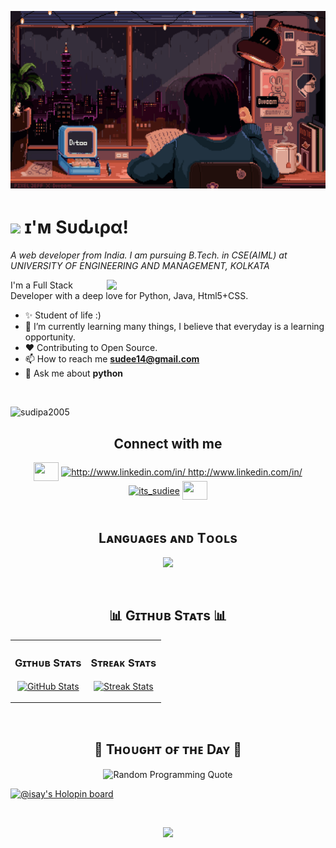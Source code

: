 ![GIF Title](https://github.com/Pujakumari1202/pujakumari1202/blob/main/KIRoKAZE.gif)





<!--Header Name-->
# <img src="https://emojis.slackmojis.com/emojis/images/1531849430/4246/blob-sunglasses.gif?1531849430" width="30"/> ɪ'ᴍ Sυԃιρα! 
*A web developer from India. I am pursuing B.Tech. in CSE(AIML) at UNIVERSITY OF ENGINEERING AND MANAGEMENT, KOLKATA*
<br /> 
<!--Night Owl image-->
<div>
  <img align="right" width="350" src="https://images.hive.blog/p/MG5aEqKFcQi6ksuzVh6JJptBJCL6eFwx2gvRnpcRhTRKgmTKc5WMfwDxhnh4QBSbpJ1YqtBdsJvfhRK341dfdoNZFUrejrU2y?format=match&mode=fit">
</div>


<!--Start Intro-->               
<p align="left">I'm a Full Stack Developer with a deep love for Python, Java, Html5+CSS. </p>

- ✨ Student of life :)
- 🌱 I’m currently learning many things, I believe that everyday is a learning opportunity.
- ❤ Contributing to Open Source.
- 📫 How to reach me **sudee14@gmail.com**
- 💬 Ask me about **python**
<!--End Intro-->



<br />
<p align="left"> <img src="https://komarev.com/ghpvc/?username=sudipa2005&label=Profile%20views&color=469dd2&style=plastic" alt="sudipa2005" /> </p>
<p> 
</p>


<!--Connect with me-->       
<h2 align="center">Connect with me</h2> 
<p align="center">
<a href="https://twitter.com/" target="blank"><img align="center" src="https://raw.githubusercontent.com/rahuldkjain/github-profile-readme-generator/master/src/images/icons/Social/twitter.svg" alt="" height="30" width="40" /></a>
<a href="https://linkedin.com/in/http://www.linkedin.com/in/ http://www.linkedin.com/in/" target="blank"><img align="center" src="https://raw.githubusercontent.com/rahuldkjain/github-profile-readme-generator/master/src/images/icons/Social/linked-in-alt.svg" alt="http://www.linkedin.com/in/ http://www.linkedin.com/in/" height="30" width="40" /></a>
<a href="https://instagram.com/its-sudiee" target="blank"><img align="center" src="https://raw.githubusercontent.com/rahuldkjain/github-profile-readme-generator/master/src/images/icons/Social/instagram.svg" alt="its_sudiee" height="30" width="40" /></a>
<a href="https://www.facebook.com/profile.php?id" target="blank"><img align="center" src="https://raw.githubusercontent.com/rahuldkjain/github-profile-readme-generator/master/src/images/icons/Social/facebook.svg" alt="" height="30" width="40" /></a>
<br />
<br />

<!--Languages and Tools Section-->       
<h2 align="center">Lᴀɴɢᴜᴀɢᴇs ᴀɴᴅ Tᴏᴏʟs</h2> 
<p align="center">
<img width="500px"  src="https://skillicons.dev/icons?i=py,java,js,react,git,github,figma,kali,kubernetes,redhat,nodejs,postgres,vscode,docker,postman,linux,bash,aws,googlecloud,cloudflare&perline=10"  />
</p>
<br />

<!--Github stats Table--> 
<h2 align="center">📊 Gɪᴛʜᴜʙ Sᴛᴀᴛs 📊</h2>

<table width="100%">
  <tr>
    <td width="50%">
      <h3 align="center"><strong>Gɪᴛʜᴜʙ Sᴛᴀᴛs</strong></h3>
      <p align="center">
        <a href="https://github.com/sudipa2005">
          <img align="center" src="https://github-readme-stats.vercel.app/api?username=sudipa2005&count_private=true&show_icons=true&theme=nightowl&bg_color=0,000000,441350&title_color=c56a90&text_color=ffffff&rank_icon=github&hide=prs,issues,contribs&show=reviews,prs_merged,prs_merged_percentage" alt="GitHub Stats" />
        </a>
      </p>
    </td>
    <td width="50%">
      <h3 align="center"><strong>Sᴛʀᴇᴀᴋ Sᴛᴀᴛs</strong></h3>
      <p align="center">
        <a href="https://github.com/sudipa2005">
          <img align="center" src="https://streak-stats.demolab.com?user=sudipa2005&theme=nightowl&background=0,000000,441350&fire=ffeb95&ring=ffeb95&sideNums=ffffff&sideLabels=ffffff&dates=c56a90&currStreakNum=ffffff" alt="Streak Stats" />
        </a>
      </p>
    </td>
  </tr>
<!--   <tr> -->
<!--     <td width="50%"> -->
<!--       <h3 align="center"><strong>Lᴀᴛᴇsᴛ Pʀᴏᴊᴇᴄᴛ</strong></h3>
      <p align="center">
        <a href="https://github.com/xcriminal1/xcriminal1">
          <img align="center" width="470" src="https://github-readme-stats.vercel.app/api/pin/?username=xcriminal1&repo=xcriminal1&theme=nightowl&show_owner=true&bg_color=0,000000,441350&title_color=c56a90&text_color=ffffff" alt="Awesome-Dev-Portfolios" />
        </a>
      </p>
    </td>
    <td width="50%">
      <h3 align="center"><strong>Tᴏᴘ Cᴏɴᴛʀɪʙᴜᴛɪᴏɴs</strong></h3>
      <p align="center">
        <a href="https://github.com/xcriminal1"> -->
<!--           <img align="center" src="https://github-contributor-stats.vercel.app/api?username=xcriminal1&limit=3&theme=nightowl&show_owner=true&combine_all_yearly_contributions=false&bg_color=0,000000,441350&title_color=c56a90&text_color=ffffff" alt="Top Repo" />
        </a> -->
<!--       </p> -->
<!--     </td> -->
  </tr>
</table>
<br />


<h2 align="center">🌟 Tʜᴏᴜɢʜᴛ ᴏғ ᴛʜᴇ Dᴀʏ 🌟</h2>
<!-- Random Programming Quote -->
<p align="center">
<img src="https://quotes-github-readme.vercel.app/api?type=horizontal&theme=radical" alt="Random Programming Quote" />
</p>

[![@isay's Holopin board](https://holopin.me/xcriminal1)](https://holopin.io/@xcriminal1)

<br />


<!--Footer--> 
<p align="center">
  <img src="https://capsule-render.vercel.app/api?type=waving&color=gradient&height=65&section=footer"/>
</p>
